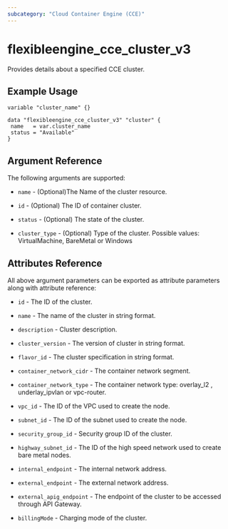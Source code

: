 ```yaml
---
subcategory: "Cloud Container Engine (CCE)"
---
```


# flexibleengine_cce_cluster_v3

Provides details about a specified CCE cluster.

## Example Usage

 ```hcl
variable "cluster_name" {}

data "flexibleengine_cce_cluster_v3" "cluster" {
  name   = var.cluster_name
  status = "Available"
}
```

## Argument Reference

The following arguments are supported:

* `name` -  (Optional)The Name of the cluster resource.
 
* `id` - (Optional) The ID of container cluster.

* `status` - (Optional) The state of the cluster.

* `cluster_type` - (Optional) Type of the cluster. Possible values: VirtualMachine, BareMetal or Windows

## Attributes Reference

All above argument parameters can be exported as attribute parameters along with attribute reference:

* `id` - The ID of the cluster.

* `name` - The name of the cluster in string format.

* `description` - Cluster description.

* `cluster_version` - The version of cluster in string format.

* `flavor_id` - The cluster specification in string format.

* `container_network_cidr` - The container network segment.

* `container_network_type` - The container network type: overlay_l2 , underlay_ipvlan or vpc-router.

* `vpc_id` - The ID of the VPC used to create the node.

* `subnet_id` - The ID of the subnet used to create the node.

* `security_group_id` - Security group ID of the cluster.

* `highway_subnet_id` - The ID of the high speed network used to create bare metal nodes.

* `internal_endpoint` - The internal network address.

* `external_endpoint` - The external network address.

* `external_apig_endpoint` - The endpoint of the cluster to be accessed through API Gateway.

* `billingMode` - Charging mode of the cluster.
